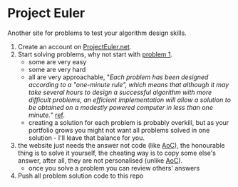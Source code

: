 # Project Euler 

Another site for problems to test your algorithm design skills. 

1. Create an account on [ProjectEuler.net](https://projecteuler.net/). 
1. Start solving problems, why not start with [problem 1](https://projecteuler.net/problem=1). 
    - some are very easy 
    - some are very hard 
    - all are very approachable, "*Each problem has been designed according to a "one-minute rule", which means that although it may take several hours to design a successful algorithm with more difficult problems, an efficient implementation will allow a solution to be obtained on a modestly powered computer in less than one minute.*" [ref](https://projecteuler.net/about).
    - creating a solution for each problem is probably overkill, but as your portfolio grows you might not want all problems solved in one solution - I'll leave that balance for you. 
1. the website just needs the answer not code (like [AoC](https://adventofcode.com/)), the honourable thing is to solve it yourself, the cheating way is to copy some else's answer, after all, they are not personalised (unlike [AoC](https://adventofcode.com/)).
    - once you solve a problem you can review others' answers 
1. Push all problem solution code to this repo 

